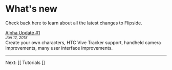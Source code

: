 # What's new

Check back here to learn about all the latest changes to Flipside.

[Alpha Update #1](/blog/post/14/flipside-alpha-update-1)<br>
<small><em>Jan 12, 2018</em></small><br>
Create your own characters, HTC Vive Tracker support, handheld camera improvements, many user interface improvements.

---

Next: [[ Tutorials ]]
